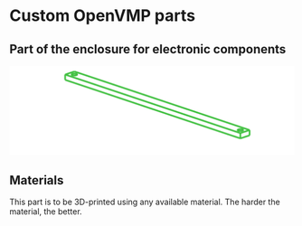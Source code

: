 # Custom OpenVMP parts
## Part of the enclosure for electronic components

[<img alt='Part of the enclosure for electronic components' src='https://github.com/openvmp/openvmp-models/blob/main/generated_files/parts/custom/enclosure-3.png'/>](https://github.com/openvmp/openvmp-models/blob/main/generated_files/parts/custom/enclosure-3.stl)

## Materials
This part is to be 3D-printed using any available material. The harder the material, the better.